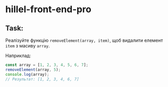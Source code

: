 # hillel-front-end-pro

## Task:

Реалізуйте функцію `removeElement(array, item)`, щоб видалити елемент `item` з масиву `array`.

Наприклад:

```js
const array = [1, 2, 3, 4, 5, 6, 7];
removeElement(array, 5);
console.log(array);
// Результат: [1, 2, 3, 4, 6, 7]
```
